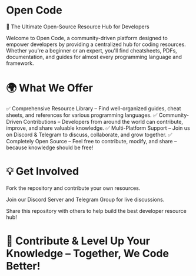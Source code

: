 # Open Code

🚀 The Ultimate Open-Source Resource Hub for Developers

Welcome to Open Code, a community-driven platform designed to empower developers by providing a centralized hub for coding resources. Whether you're a beginner or an expert, you'll find cheatsheets, PDFs, documentation, and guides for almost every programming language and framework.

# 🌍 What We Offer

✅ Comprehensive Resource Library – Find well-organized guides, cheat sheets, and references for various programming languages.
✅ Community-Driven Contributions – Developers from around the world can contribute, improve, and share valuable knowledge.
✅ Multi-Platform Support – Join us on Discord & Telegram to discuss, collaborate, and grow together.
✅ Completely Open Source – Feel free to contribute, modify, and share – because knowledge should be free!

# 💡 Get Involved

Fork the repository and contribute your own resources.

Join our Discord Server and Telegram Group for live discussions.

Share this repository with others to help build the best developer resource hub!


# 🔗 Contribute & Level Up Your Knowledge – Together, We Code Better!
